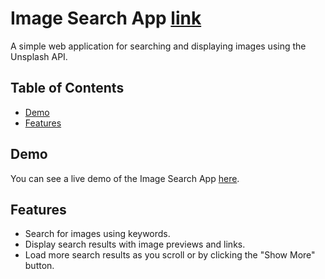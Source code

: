 # Image Search App [link]()

A simple web application for searching and displaying images using the Unsplash API.

## Table of Contents
- [Demo](#demo)
- [Features](#features)

## Demo

You can see a live demo of the Image Search App [here](#).

## Features

- Search for images using keywords.
- Display search results with image previews and links.
- Load more search results as you scroll or by clicking the "Show More" button.
